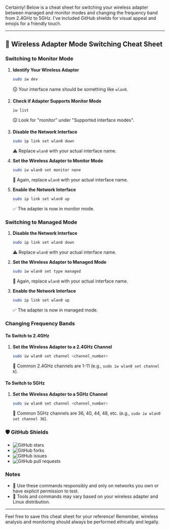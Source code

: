 Certainly! Below is a cheat sheet for switching your wireless adapter between managed and monitor modes and changing the frequency band from 2.4GHz to 5GHz. I've included GitHub shields for visual appeal and emojis for a friendly touch.

---

## 📶 Wireless Adapter Mode Switching Cheat Sheet

### Switching to Monitor Mode
1. **Identify Your Wireless Adapter**
   ```bash
   sudo iw dev
   ```
   🛈 Your interface name should be something like `wlan0`.

2. **Check if Adapter Supports Monitor Mode**
   ```bash
   iw list
   ```
   🛈 Look for "monitor" under "Supported interface modes".

3. **Disable the Network Interface**
   ```bash
   sudo ip link set wlan0 down
   ```
   ⚠️ Replace `wlan0` with your actual interface name.

4. **Set the Wireless Adapter to Monitor Mode**
   ```bash
   sudo iw wlan0 set monitor none
   ```
   🔧 Again, replace `wlan0` with your actual interface name.

5. **Enable the Network Interface**
   ```bash
   sudo ip link set wlan0 up
   ```
   ✅ The adapter is now in monitor mode.

### Switching to Managed Mode
1. **Disable the Network Interface**
   ```bash
   sudo ip link set wlan0 down
   ```
   ⚠️ Replace `wlan0` with your actual interface name.

2. **Set the Wireless Adapter to Managed Mode**
   ```bash
   sudo iw wlan0 set type managed
   ```
   🔧 Again, replace `wlan0` with your actual interface name.

3. **Enable the Network Interface**
   ```bash
   sudo ip link set wlan0 up
   ```
   ✅ The adapter is now in managed mode.

### Changing Frequency Bands
#### To Switch to 2.4GHz
1. **Set the Wireless Adapter to a 2.4GHz Channel**
   ```bash
   sudo iw wlan0 set channel <channel_number>
   ```
   📡 Common 2.4GHz channels are 1-11 (e.g., `sudo iw wlan0 set channel 6`).

#### To Switch to 5GHz
1. **Set the Wireless Adapter to a 5GHz Channel**
   ```bash
   sudo iw wlan0 set channel <channel_number>
   ```
   📡 Common 5GHz channels are 36, 40, 44, 48, etc. (e.g., `sudo iw wlan0 set channel 36`).

### 🛡️ GitHub Shields
- ![GitHub stars](https://img.shields.io/github/stars/username/repo.svg)
- ![GitHub forks](https://img.shields.io/github/forks/username/repo.svg)
- ![GitHub issues](https://img.shields.io/github/issues/username/repo.svg)
- ![GitHub pull requests](https://img.shields.io/github/issues-pr/username/repo.svg)

### Notes
- 🚀 Use these commands responsibly and only on networks you own or have explicit permission to test.
- 🧰 Tools and commands may vary based on your wireless adapter and Linux distribution.

---

Feel free to save this cheat sheet for your reference! Remember, wireless analysis and monitoring should always be performed ethically and legally.